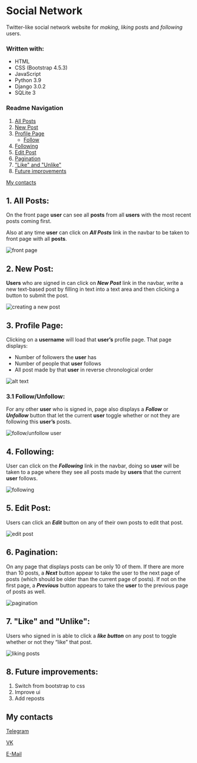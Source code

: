 # Social Network

Twitter-like social network website for _making_, _liking_ posts and _following_ users.

### Written with:

- HTML
- CSS (Bootstrap 4.5.3)
- JavaScript
- Python 3.9
- Django 3.0.2
- SQLite 3

### Readme Navigation

1. [All Posts](#1-all-posts)
2. [New Post](#2-new-post)
3. [Profile Page](#3-profile-page)
   - [Follow](#31-subheader)
4. [Following](#4-header)
5. [Edit Post](#5-edit-post)
6. [Pagination](#6-header)
7. ["Like" and "Unlike"](#7-like-and-unlike)
8. [Future improvements](#8-future-improvements)

[My contacts](#my-contacts)

## 1. All Posts:

On the front page **user** can see all **posts** from all **users** with the most recent posts coming first.

Also at any time **user** can click on _**All Posts**_ link in the navbar to be taken to front page with all **posts**.

![front page](/readmedia/all-posts.png)

## 2. New Post:

**Users** who are signed in can click on _**New Post**_ link in the navbar, write a new text-based post by filling in text into a text area and then clicking a button to submit the post.

![creating a new post](/readmedia/new-post.gif)

## 3. Profile Page:

Clicking on a **username** will load that **user’s** profile page.
That page displays:

- Number of followers the **user** has
- Number of people that **user** follows
- All post made by that **user** in reverse chronological order

![alt text](/readmedia/profile-page.gif)

### 3.1 Follow/Unfollow:

For any other **user** who is signed in, page also displays a _**Follow**_ or _**Unfollow**_ button that let the current **user** toggle whether or not they are following this **user’s** posts.

![follow/unfollow user](/readmedia/follow.gif)

## 4. Following:

User can click on the _**Following**_ link in the navbar, doing so **user** will be taken to a page where they see all posts made by **users** that the current **user** follows.

![following](/readmedia/following.gif)

## 5. Edit Post:

Users can click an _**Edit**_ button on any of their own posts to edit that post.

![edit post](/readmedia/edit-post.gif)

## 6. Pagination:

On any page that displays posts can be only 10 of them.
If there are more than 10 posts, a _**Next**_ button appear to take the user to the next page of posts (which should be older than the current page of posts). If not on the first page, a _**Previous**_ button appears to take the **user** to the previous page of posts as well.

![pagination](/readmedia/pagination.gif)

## 7. "Like" and "Unlike":

Users who signed in is able to click a _**like button**_ on any post to toggle whether or not they “like” that post.

![liking posts](/readmedia/liking.gif)

## 8. Future improvements:

1. Switch from bootstrap to css
2. Improve ui
3. Add reposts

## My contacts

[Telegram](https://t.me/vincvader)

[VK](https://vk.com/vincvader)

[E-Mail](mailto:vincvader@mail.ru)
